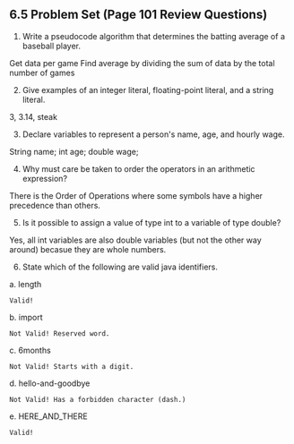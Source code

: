 ## 6.5 Problem Set (Page 101 Review Questions)

1. Write a pseudocode algorithm that determines the batting average of a baseball player. 

  Get data per game
  Find average by dividing the sum of data by the total number of games

2. Give examples of an integer literal, floating-point literal, and a string literal. 

  3, 3.14, steak

3. Declare variables to represent a person's name, age, and hourly wage. 

  String name;
  int age;
  double wage;

4. Why must care be taken to order the operators in an arithmetic expression? 

  There is the Order of Operations where some symbols have a higher precedence than others.

5. Is it possible to assign a value of type int to a variable of type double? 

  Yes, all int variables are also double variables (but not the other way around) becasue they are whole numbers.

6. State which of the following are valid java identifiers. 

  a. length 

    Valid!

  b. import 

    Not Valid! Reserved word.

  c. 6months 

    Not Valid! Starts with a digit.

  d. hello-and-goodbye 

    Not Valid! Has a forbidden character (dash.)

  e. HERE_AND_THERE 

    Valid!
